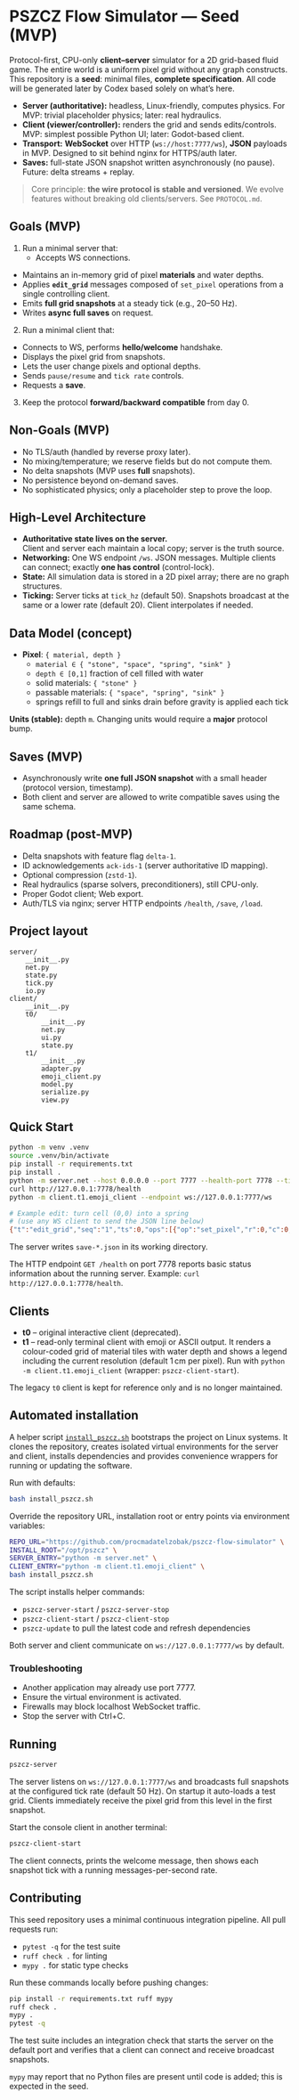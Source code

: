 # PSZCZ Flow Simulator — Seed (MVP)

Protocol-first, CPU-only **client–server** simulator for a 2D grid-based fluid game.
The entire world is a uniform pixel grid without any graph constructs.
This repository is a **seed**: minimal files, **complete specification**. All code will be generated later by Codex based solely on what’s here.

- **Server (authoritative):** headless, Linux-friendly, computes physics. For MVP: trivial placeholder physics; later: real hydraulics.
- **Client (viewer/controller):** renders the grid and sends edits/controls. MVP: simplest possible Python UI; later: Godot-based client.
- **Transport:** **WebSocket** over HTTP (`ws://host:7777/ws`), **JSON** payloads in MVP. Designed to sit behind nginx for HTTPS/auth later.
- **Saves:** full-state JSON snapshot written asynchronously (no pause). Future: delta streams + replay.

> Core principle: **the wire protocol is stable and versioned**. We evolve features without breaking old clients/servers. See `PROTOCOL.md`.

## Goals (MVP)

1. Run a minimal server that:
   - Accepts WS connections.
  - Maintains an in-memory grid of pixel **materials** and water depths.
  - Applies **`edit_grid`** messages composed of `set_pixel` operations from a single controlling client.
  - Emits **full grid snapshots** at a steady tick (e.g., 20–50 Hz).
  - Writes **async full saves** on request.

2. Run a minimal client that:
  - Connects to WS, performs **hello/welcome** handshake.
  - Displays the pixel grid from snapshots.
  - Lets the user change pixels and optional depths.
  - Sends `pause/resume` and `tick rate` controls.
  - Requests a **save**.

3. Keep the protocol **forward/backward compatible** from day 0.

## Non-Goals (MVP)

- No TLS/auth (handled by reverse proxy later).
- No mixing/temperature; we reserve fields but do not compute them.
- No delta snapshots (MVP uses **full** snapshots).
- No persistence beyond on-demand saves.
- No sophisticated physics; only a placeholder step to prove the loop.

## High-Level Architecture

- **Authoritative state lives on the server.**  
  Client and server each maintain a local copy; server is the truth source.
- **Networking:** One WS endpoint `/ws`. JSON messages. Multiple clients can connect; exactly **one has control** (control-lock).
- **State:** All simulation data is stored in a 2D pixel array; there are no graph structures.
- **Ticking:** Server ticks at `tick_hz` (default 50). Snapshots broadcast at the same or a lower rate (default 20). Client interpolates if needed.


## Data Model (concept)

- **Pixel**: `{ material, depth }`
  - `material ∈ { "stone", "space", "spring", "sink" }`
  - `depth ∈ [0,1]` fraction of cell filled with water
  - solid materials: `{ "stone" }`
  - passable materials: `{ "space", "spring", "sink" }`
  - springs refill to full and sinks drain before gravity is applied each tick

**Units (stable):** depth `m`. Changing units would require a **major** protocol bump.

## Saves (MVP)

- Asynchronously write **one full JSON snapshot** with a small header (protocol version, timestamp).
- Both client and server are allowed to write compatible saves using the same schema.

## Roadmap (post-MVP)

- Delta snapshots with feature flag `delta-1`.
- ID acknowledgements `ack-ids-1` (server authoritative ID mapping).
- Optional compression (`zstd-1`).
- Real hydraulics (sparse solvers, preconditioners), still CPU-only.
- Proper Godot client; Web export.
- Auth/TLS via nginx; server HTTP endpoints `/health`, `/save`, `/load`.

## Project layout

```
server/
    __init__.py
    net.py
    state.py
    tick.py
    io.py
client/
    __init__.py
    t0/
        __init__.py
        net.py
        ui.py
        state.py
    t1/
        __init__.py
        adapter.py
        emoji_client.py
        model.py
        serialize.py
        view.py
```

## Quick Start

```sh
python -m venv .venv
source .venv/bin/activate
pip install -r requirements.txt
pip install .
python -m server.net --host 0.0.0.0 --port 7777 --health-port 7778 --tick-hz 40 &
curl http://127.0.0.1:7778/health
python -m client.t1.emoji_client --endpoint ws://127.0.0.1:7777/ws

# Example edit: turn cell (0,0) into a spring
# (use any WS client to send the JSON line below)
{"t":"edit_grid","seq":"1","ts":0,"ops":[{"op":"set_pixel","r":0,"c":0,"material":"spring"}]}
```

The server writes `save-*.json` in its working directory.

The HTTP endpoint `GET /health` on port 7778 reports basic status information
about the running server. Example: `curl http://127.0.0.1:7778/health`.

## Clients

- **t0** – original interactive client (deprecated).
- **t1** – read-only terminal client with emoji or ASCII output.
  It renders a colour-coded grid of material tiles with water depth and shows a
  legend including the current resolution (default 1 cm per pixel).
  Run with `python -m client.t1.emoji_client` (wrapper: `pszcz-client-start`).

The legacy `t0` client is kept for reference only and is no longer maintained.

## Automated installation

A helper script [`install_pszcz.sh`](install_pszcz.sh) bootstraps the project on
Linux systems. It clones the repository, creates isolated virtual
environments for the server and client, installs dependencies and provides
convenience wrappers for running or updating the software.

Run with defaults:

```sh
bash install_pszcz.sh
```

Override the repository URL, installation root or entry points via
environment variables:

```sh
REPO_URL="https://github.com/procmadatelzobak/pszcz-flow-simulator" \
INSTALL_ROOT="/opt/pszcz" \
SERVER_ENTRY="python -m server.net" \
CLIENT_ENTRY="python -m client.t1.emoji_client" \
bash install_pszcz.sh
```

The script installs helper commands:

- `pszcz-server-start` / `pszcz-server-stop`
- `pszcz-client-start` / `pszcz-client-stop`
- `pszcz-update` to pull the latest code and refresh dependencies

Both server and client communicate on `ws://127.0.0.1:7777/ws` by default.

### Troubleshooting

- Another application may already use port 7777.
- Ensure the virtual environment is activated.
- Firewalls may block localhost WebSocket traffic.
- Stop the server with Ctrl+C.

## Running

```sh
pszcz-server
```

The server listens on `ws://127.0.0.1:7777/ws` and broadcasts full snapshots at
the configured tick rate (default 50 Hz). On startup it auto-loads a test grid.
Clients immediately receive the pixel grid from this level in the first snapshot.

Start the console client in another terminal:

```sh
pszcz-client-start
```

The client connects, prints the welcome message, then shows each snapshot tick with a running messages-per-second rate.

## Contributing

This seed repository uses a minimal continuous integration pipeline. All pull requests run:

- `pytest -q` for the test suite
- `ruff check .` for linting
- `mypy .` for static type checks

Run these commands locally before pushing changes:

```sh
pip install -r requirements.txt ruff mypy
ruff check .
mypy .
pytest -q
```

The test suite includes an integration check that starts the server on the
default port and verifies that a client can connect and receive broadcast
snapshots.

`mypy` may report that no Python files are present until code is added; this is expected in the seed.
